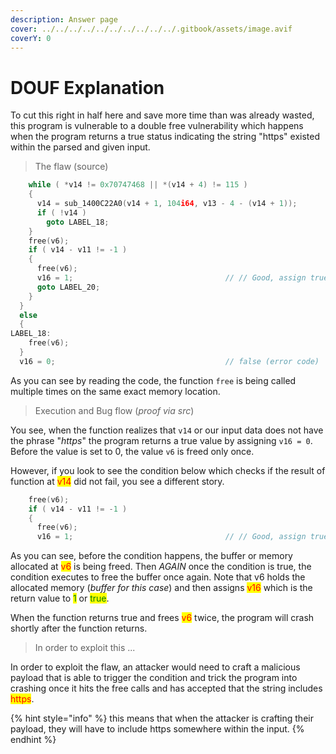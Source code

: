 ```yaml
---
description: Answer page
cover: ../../../../../../../../../../.gitbook/assets/image.avif
coverY: 0
---
```


# DOUF Explanation

To cut this right in half here and save more time than was already wasted, this program is vulnerable to a double free vulnerability which happens when the program returns a true status indicating the string "https" existed within the parsed and given input.

> The flaw (source)

```cpp
    while ( *v14 != 0x70747468 || *(v14 + 4) != 115 )
    {
      v14 = sub_1400C22A0(v14 + 1, 104i64, v13 - 4 - (v14 + 1));
      if ( !v14 )
        goto LABEL_18;
    }
    free(v6);
    if ( v14 - v11 != -1 )
    {
      free(v6);
      v16 = 1;                                  // // Good, assign true
      goto LABEL_20;
    }
  }
  else
  {
LABEL_18:
    free(v6);
  }
  v16 = 0;                                      // false (error code)
```

As you can see by reading the code, the function `free` is being called multiple times on the same exact memory location.

> Execution and Bug flow (_proof via src_)

You see, when the function realizes that `v14` or our input data does not have the phrase "_https_" the program returns a true value by assigning `v16 = 0`. Before the value is set to 0, the value `v6` is freed only once.

However, if you look to see the condition below which checks if the result of function at <mark style="color:red;">v14</mark> did not fail, you see a different story.&#x20;

```cpp
    free(v6);
    if ( v14 - v11 != -1 )
    {
      free(v6);
      v16 = 1;                                  // // Good, assign true
```

As you can see, before the condition happens, the buffer or memory allocated at <mark style="color:red;">v6</mark> is being freed. Then _AGAIN_ once the condition is true, the condition executes to free the buffer once again. Note that v6 holds the allocated memory (_buffer for this case_) and then assigns <mark style="color:red;">v16</mark> which is the return value to <mark style="color:green;">1</mark> or <mark style="color:green;">true</mark>.&#x20;

When the function returns true and frees <mark style="color:red;">v6</mark> twice, the program will crash shortly after the function returns.&#x20;

> In order to exploit this ...

In order to exploit the flaw, an attacker would need to craft a malicious payload that is able to trigger the condition and trick the program into crashing once it hits the free calls and has accepted that the string includes <mark style="color:red;">https</mark>.&#x20;

{% hint style="info" %}
this means that when the attacker is crafting their payload, they will have to include https somewhere within the input.
{% endhint %}



